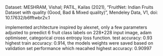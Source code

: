 Dataset: MESHRAM, Vishal; PATIL, Kailas (2021), “FruitNet: Indian Fruits Dataset with quality (Good, Bad & Mixed quality)”, Mendeley Data, V1, doi: 10.17632/b6fftwbr2v.1

implemented architecture inspired by alexnet, only a few parameters adjusted to preedict 6 fruit class labels on 228*228 input image, adam optimiseer, categorical cross entropy loss function.
test accuracy: 0.93
highest train accuracy: 0.914, 
the models weights were saved based on validation set performance which reacahed highest accuracy: 0.90997
